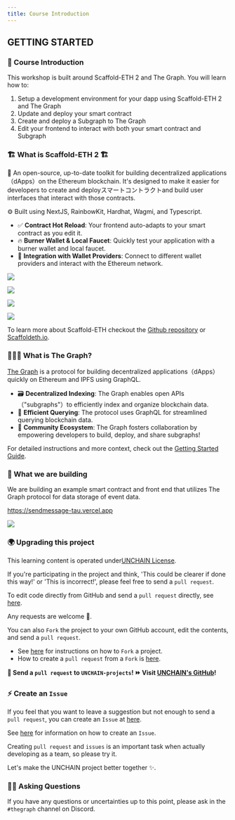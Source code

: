 ```yaml
---
title: Course Introduction
---
```

## GETTING STARTED

### 🎉 Course Introduction

This workshop is built around Scaffold-ETH 2 and The Graph. You will learn how to:

1. Setup a development environment for your dapp using Scaffold-ETH 2 and The Graph
2. Update and deploy your smart contract
3. Create and deploy a Subgraph to The Graph
4. Edit your frontend to interact with both your smart contract and Subgraph

### 🏗 What is Scaffold-ETH 2 🏗

🧪 An open-source, up-to-date toolkit for building decentralized applications（dApps）on the Ethereum blockchain. It's designed to make it easier for developers to create and deployスマートコントラクトand build user interfaces that interact with those contracts.

⚙️ Built using NextJS, RainbowKit, Hardhat, Wagmi, and Typescript.

- ✅ **Contract Hot Reload**: Your frontend auto-adapts to your smart contract as you edit it.
- 🔥 **Burner Wallet & Local Faucet**: Quickly test your application with a burner wallet and local faucet.
- 🔐 **Integration with Wallet Providers**: Connect to different wallet providers and interact with the Ethereum network.

![](/images/TheGraph-ScaffoldEth2/section-0/0_1_1.png)

![](/images/TheGraph-ScaffoldEth2/section-0/0_1_2.png)

![](/images/TheGraph-ScaffoldEth2/section-0/0_1_3.png)

![](/images/TheGraph-ScaffoldEth2/section-0/0_1_4.png)

To learn more about Scaffold-ETH checkout the [Github repository](https://github.com/scaffold-eth/scaffold-eth-2) or [Scaffoldeth.io](https://scaffoldeth.io).

### 🧑🏼‍🚀 What is The Graph?

[The Graph](https://thegraph.com/) is a protocol for building decentralized applications（dApps）quickly on Ethereum and IPFS using GraphQL.

- 🗃️ **Decentralized Indexing**: The Graph enables open APIs（"subgraphs"）to efficiently index and organize blockchain data.
- 🔎 **Efficient Querying**: The protocol uses GraphQL for streamlined querying blockchain data.
- 🙌 **Community Ecosystem**: The Graph fosters collaboration by empowering developers to build, deploy, and share subgraphs!

For detailed instructions and more context, check out the [Getting Started Guide](https://thegraph.com/docs/en/cookbook/quick-start).

### 🧱 What we are building

We are building an example smart contract and front end that utilizes The Graph protocol for data storage of event data.

https://sendmessage-tau.vercel.app

![](/images/TheGraph-ScaffoldEth2/section-0/0_1_5.png)

### 🌍 Upgrading this project

This learning content is operated under[UNCHAIN License](https://github.com/unchain-tech/UNCHAIN-projects/blob/main/LICENSE).

If you're participating in the project and think, 'This could be clearer if done this way!' or 'This is incorrect!', please feel free to send a `pull request`.

To edit code directly from GitHub and send a `pull request` directly, see [here](https://docs.github.com/en/repositories/working-with-files/managing-files/editing-files#editing-files-in-another-users-repository).

Any requests are welcome 🎉.

You can also `Fork` the project to your own GitHub account, edit the contents, and send a `pull request`.

- See [here](https://docs.github.com/en/get-started/quickstart/fork-a-repo) for instructions on how to `Fork` a project.
- How to create a `pull request` from a `Fork` is [here](https://docs.github.com/en/pull-requests/collaborating-with-pull-requests/proposing-changes-to-your-work-with-pull-requests/creating-a-pull-request-from-a-fork).

**👋 Send a `pull request` to `UNCHAIN-projects`! ⏩ Visit [UNCHAIN's GitHub](https://github.com/unchain-tech/UNCHAIN-projects)!**

### ⚡️ Create an `Issue`

If you feel that you want to leave a suggestion but not enough to send a `pull request`, you can create an `Issue` at [here](https://github.com/unchain-tech/UNCHAIN-projects/issues).

See [here](https://docs.github.com/en/issues/tracking-your-work-with-issues/creating-an-issue) for information on how to create an `Issue`.

Creating `pull request` and `issues` is an important task when actually developing as a team, so please try it.

Let's make the UNCHAIN project better together ✨.

### 🙋‍♂️ Asking Questions

If you have any questions or uncertainties up to this point, please ask in the `#thegraph` channel on Discord.
